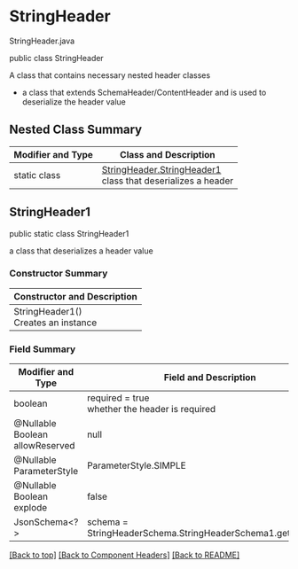 # StringHeader
StringHeader.java

public class StringHeader

A class that contains necessary nested header classes
- a class that extends SchemaHeader/ContentHeader and is used to deserialize the header value

## Nested Class Summary
| Modifier and Type | Class and Description |
| ----------------- | --------------------- |
| static class | [StringHeader.StringHeader1](#stringheader1)<br>class that deserializes a header |


## StringHeader1
public static class StringHeader1<br>

a class that deserializes a header value

### Constructor Summary
| Constructor and Description |
| --------------------------- |
| StringHeader1()<br>Creates an instance |

### Field Summary
| Modifier and Type | Field and Description |
| ----------------- | --------------------- |
| boolean | required = true<br>whether the header is required |
| @Nullable Boolean allowReserved | null |
| @Nullable ParameterStyle | ParameterStyle.SIMPLE |
| @Nullable Boolean explode | false |
| JsonSchema<?> | schema = StringHeaderSchema.StringHeaderSchema1.getInstance()

[[Back to top]](#top) [[Back to Component Headers]](../../../README.md#Component-Headers) [[Back to README]](../../../README.md)
